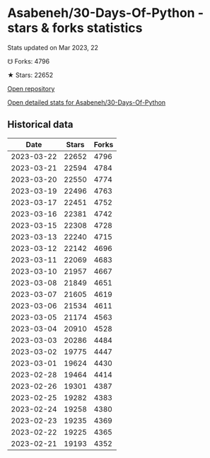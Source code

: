 # Asabeneh/30-Days-Of-Python - stars & forks statistics

Stats updated on Mar 2023, 22

☋ Forks: 4796

★ Stars: 22652

[Open repository](https://github.com/Asabeneh/30-Days-Of-Python)

[Open detailed stats for Asabeneh/30-Days-Of-Python](https://reviewgithub.com/rep/Asabeneh/30-Days-Of-Python)

## Historical data
| Date | Stars | Forks |
|------|-------|-------|
| 2023-03-22 | 22652 | 4796 | 
| 2023-03-21 | 22594 | 4784 | 
| 2023-03-20 | 22550 | 4774 | 
| 2023-03-19 | 22496 | 4763 | 
| 2023-03-17 | 22451 | 4752 | 
| 2023-03-16 | 22381 | 4742 | 
| 2023-03-15 | 22308 | 4728 | 
| 2023-03-13 | 22240 | 4715 | 
| 2023-03-12 | 22142 | 4696 | 
| 2023-03-11 | 22069 | 4683 | 
| 2023-03-10 | 21957 | 4667 | 
| 2023-03-08 | 21849 | 4651 | 
| 2023-03-07 | 21605 | 4619 | 
| 2023-03-06 | 21534 | 4611 | 
| 2023-03-05 | 21174 | 4563 | 
| 2023-03-04 | 20910 | 4528 | 
| 2023-03-03 | 20286 | 4484 | 
| 2023-03-02 | 19775 | 4447 | 
| 2023-03-01 | 19624 | 4430 | 
| 2023-02-28 | 19464 | 4414 | 
| 2023-02-26 | 19301 | 4387 | 
| 2023-02-25 | 19282 | 4383 | 
| 2023-02-24 | 19258 | 4380 | 
| 2023-02-23 | 19235 | 4369 | 
| 2023-02-22 | 19225 | 4365 | 
| 2023-02-21 | 19193 | 4352 | 


